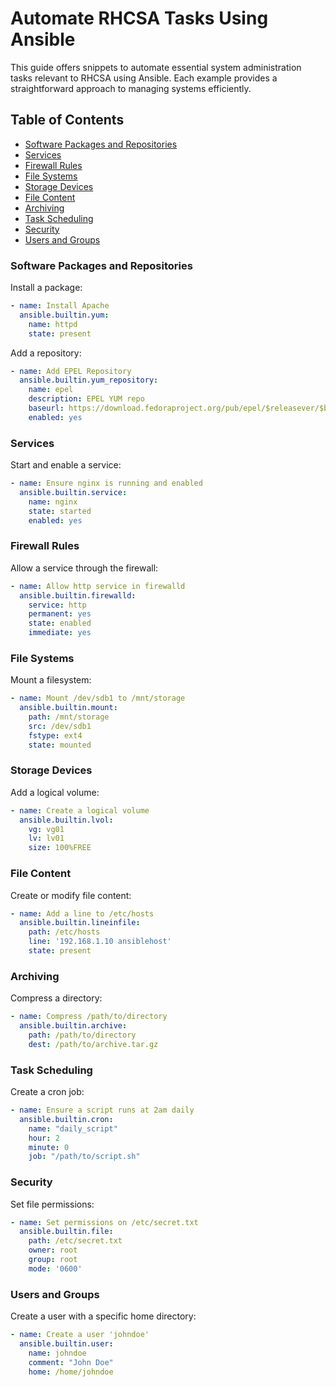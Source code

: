 # Automate RHCSA Tasks Using Ansible

This guide offers snippets to automate essential system administration tasks relevant to RHCSA using Ansible. Each example provides a straightforward approach to managing systems efficiently.

## Table of Contents

- [Software Packages and Repositories](#software-packages-and-repositories)
- [Services](#services)
- [Firewall Rules](#firewall-rules)
- [File Systems](#file-systems)
- [Storage Devices](#storage-devices)
- [File Content](#file-content)
- [Archiving](#archiving)
- [Task Scheduling](#task-scheduling)
- [Security](#security)
- [Users and Groups](#users-and-groups)



### Software Packages and Repositories

Install a package:
```yaml
- name: Install Apache
  ansible.builtin.yum:
    name: httpd
    state: present
```

Add a repository:
```yaml
- name: Add EPEL Repository
  ansible.builtin.yum_repository:
    name: epel
    description: EPEL YUM repo
    baseurl: https://download.fedoraproject.org/pub/epel/$releasever/$basearch/
    enabled: yes
```

### Services

Start and enable a service:
```yaml
- name: Ensure nginx is running and enabled
  ansible.builtin.service:
    name: nginx
    state: started
    enabled: yes
```

### Firewall Rules

Allow a service through the firewall:
```yaml
- name: Allow http service in firewalld
  ansible.builtin.firewalld:
    service: http
    permanent: yes
    state: enabled
    immediate: yes
```

### File Systems

Mount a filesystem:
```yaml
- name: Mount /dev/sdb1 to /mnt/storage
  ansible.builtin.mount:
    path: /mnt/storage
    src: /dev/sdb1
    fstype: ext4
    state: mounted
```

### Storage Devices

Add a logical volume:
```yaml
- name: Create a logical volume
  ansible.builtin.lvol:
    vg: vg01
    lv: lv01
    size: 100%FREE
```

### File Content

Create or modify file content:
```yaml
- name: Add a line to /etc/hosts
  ansible.builtin.lineinfile:
    path: /etc/hosts
    line: '192.168.1.10 ansiblehost'
    state: present
```

### Archiving

Compress a directory:
```yaml
- name: Compress /path/to/directory
  ansible.builtin.archive:
    path: /path/to/directory
    dest: /path/to/archive.tar.gz
```

### Task Scheduling

Create a cron job:
```yaml
- name: Ensure a script runs at 2am daily
  ansible.builtin.cron:
    name: "daily_script"
    hour: 2
    minute: 0
    job: "/path/to/script.sh"
```

### Security

Set file permissions:
```yaml
- name: Set permissions on /etc/secret.txt
  ansible.builtin.file:
    path: /etc/secret.txt
    owner: root
    group: root
    mode: '0600'
```

### Users and Groups

Create a user with a specific home directory:
```yaml
- name: Create a user 'johndoe'
  ansible.builtin.user:
    name: johndoe
    comment: "John Doe"
    home: /home/johndoe
```
